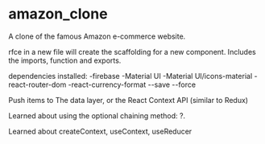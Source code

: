 # amazon_clone
A clone of the famous Amazon e-commerce website.


rfce in a new file will create the scaffolding for a new component. Includes the imports, function and exports.

dependencies installed:
  -firebase
  -Material UI
  -Material UI/icons-material
  -react-router-dom
  -react-currency-format --save --force


Push items to The data layer, or the React Context API (similar to Redux)

Learned about using the optional chaining method: ?.

Learned about createContext, useContext, useReducer